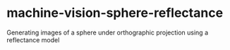 # machine-vision-sphere-reflectance
Generating images of a sphere under orthographic projection using a reflectance model
